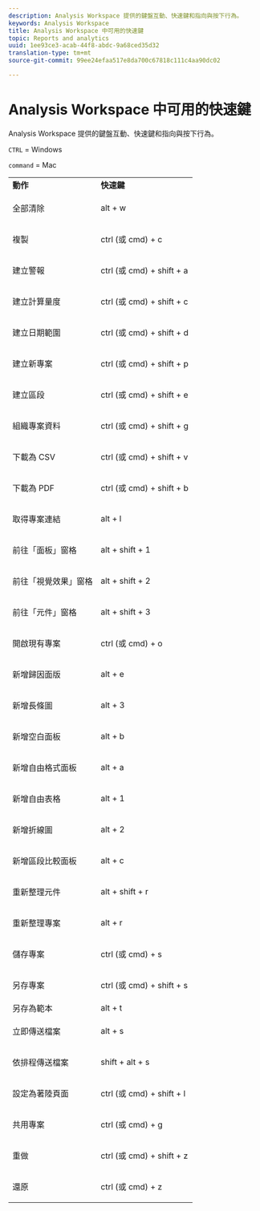 ```yaml
---
description: Analysis Workspace 提供的鍵盤互動、快速鍵和指向與按下行為。
keywords: Analysis Workspace
title: Analysis Workspace 中可用的快速鍵
topic: Reports and analytics
uuid: 1ee93ce3-acab-44f8-abdc-9a68ced35d32
translation-type: tm+mt
source-git-commit: 99ee24efaa517e8da700c67818c111c4aa90dc02

---
```



# Analysis Workspace 中可用的快速鍵

Analysis Workspace 提供的鍵盤互動、快速鍵和指向與按下行為。

`CTRL` = Windows

`command` = Mac

<table id="table_01F961F4F7E644E682B8A95B44F14FEE"> 
 <tbody> 
  <tr> 
   <td> <b> 動作</b> </td> 
   <td> <b> 快速鍵</b> </td> 
  </tr> 
  <tr> 
   <td colname="col1"> <p>全部清除 </p> </td> 
   <td colname="col2"> <p>alt + w </p> </td> 
  </tr> 
  <tr> 
   <td colname="col1"> <p>複製 </p> </td> 
   <td colname="col2"> <p>ctrl (或 cmd) + c </p> </td> 
  </tr> 
  <tr> 
   <td colname="col1"> <p>建立警報 </p> </td> 
   <td colname="col2"> <p>ctrl (或 cmd) + shift + a </p> </td> 
  </tr> 
  <tr> 
   <td> <p> 建立計算量度 </p> </td> 
   <td> <p> ctrl (或 cmd) + shift + c </p> </td> 
  </tr> 
  <tr> 
   <td colname="col1"> <p> 建立日期範圍 </p> </td> 
   <td colname="col2"> <p> ctrl (或 cmd) + shift + d </p> </td> 
  </tr> 
  <tr> 
   <td colname="col1"> <p> 建立新專案 </p> </td> 
   <td colname="col2"> <p> ctrl (或 cmd) + shift + p </p> </td> 
  </tr> 
  <tr> 
   <td colname="col1"> <p> 建立區段 </p> </td> 
   <td colname="col2"> <p> ctrl (或 cmd) + shift + e </p> </td> 
  </tr> 
  <tr> 
   <td colname="col1"> <p>組織專案資料 </p> </td> 
   <td colname="col2"> <p>ctrl (或 cmd) + shift + g </p> </td> 
  </tr> 
  <tr> 
   <td colname="col1"> <p> 下載為 CSV </p> </td> 
   <td colname="col2"> <p>ctrl (或 cmd) + shift + v </p> </td> 
  </tr> 
  <tr> 
   <td colname="col1"> <p>下載為 PDF </p> </td> 
   <td colname="col2"> <p>ctrl (或 cmd) + shift + b </p> </td> 
  </tr> 
  <tr> 
   <td colname="col1"> <p>取得專案連結 </p> </td> 
   <td colname="col2"> <p>alt + l </p> </td> 
  </tr> 
  <tr> 
   <td colname="col1"> <p>前往「面板」窗格 </p> </td> 
   <td colname="col2"> <p>alt + shift + 1 </p> </td> 
  </tr> 
  <tr> 
   <td colname="col1"> <p>前往「視覺效果」窗格 </p> </td> 
   <td colname="col2"> <p>alt + shift + 2 </p> </td> 
  </tr> 
  <tr> 
   <td colname="col1"> <p>前往「元件」窗格 </p> </td> 
   <td colname="col2"> <p>alt + shift + 3 </p> </td> 
  </tr> 
  <tr> 
   <td> <p> 開啟現有專案 </p> </td> 
   <td> <p> ctrl (或 cmd) + o </p> </td> 
  </tr> 
  <tr> 
   <td colname="col1"> <p>新增歸因面版 </p> </td> 
   <td colname="col2"> <p>alt + e </p> </td> 
  </tr> 
  <tr> 
   <td colname="col1"> <p>新增長條圖 </p> </td> 
   <td colname="col2"> <p>alt + 3 </p> </td> 
  </tr> 
  <tr> 
   <td colname="col1"> <p>新增空白面板 </p> </td> 
   <td colname="col2"> <p>alt + b </p> </td> 
  </tr> 
  <tr> 
   <td colname="col1"> <p>新增自由格式面板 </p> </td> 
   <td colname="col2"> <p>alt + a </p> </td> 
  </tr> 
  <tr> 
   <td colname="col1"> <p>新增自由表格 </p> </td> 
   <td colname="col2"> <p>alt + 1 </p> </td> 
  </tr> 
  <tr> 
   <td colname="col1"> <p>新增折線圖 </p> </td> 
   <td colname="col2"> <p>alt + 2 </p> </td> 
  </tr> 
  <tr> 
   <td colname="col1"> <p> 新增區段比較面板 </p> </td> 
   <td colname="col2"> <p>alt + c </p> </td> 
  </tr> 
  <tr> 
   <td colname="col1"> <p>重新整理元件 </p> </td> 
   <td colname="col2"> <p>alt + shift + r </p> </td> 
  </tr> 
  <tr> 
   <td colname="col1"> <p>重新整理專案 </p> </td> 
   <td colname="col2"> <p>alt + r </p> </td> 
  </tr> 
  <tr> 
   <td> <p> 儲存專案 </p> </td> 
   <td> <p> ctrl (或 cmd) + s </p> </td> 
  </tr> 
  <tr> 
   <td> <p> 另存專案 </p> </td> 
   <td> <p> ctrl (或 cmd) + shift + s </p> </td> 
  </tr> 
  <tr> 
   <td colname="col1"> 另存為範本 </td> 
   <td colname="col2"> alt + t </td> 
  </tr> 
  <tr> 
   <td colname="col1"> <p>立即傳送檔案 </p> </td> 
   <td colname="col2"> <p>alt + s </p> </td> 
  </tr> 
  <tr> 
   <td> <p> 依排程傳送檔案 </p> </td> 
   <td> <p>shift + alt + s </p> </td> 
  </tr> 
  <tr> 
   <td colname="col1"> <p>設定為著陸頁面 </p> </td> 
   <td colname="col2"> ctrl (或 cmd) + shift + l </td> 
  </tr> 
  <tr> 
   <td> <p> 共用專案 </p> </td> 
   <td> <p> ctrl (或 cmd) + g </p> </td> 
  </tr> 
  <tr> 
   <td colname="col1"> <p>重做 </p> </td> 
   <td colname="col2"> <p>ctrl (或 cmd) + shift + z </p> </td> 
  </tr> 
  <tr> 
   <td> <p>還原 </p> </td> 
   <td> <p>ctrl (或 cmd) + z </p> </td> 
  </tr> 
 </tbody> 
</table>

